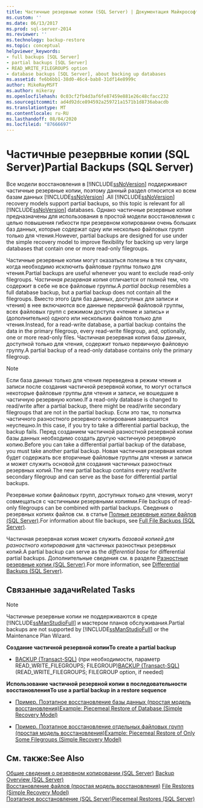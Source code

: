 ```yaml
---
title: Частичные резервные копии (SQL Server) | Документация Майкрософт
ms.custom: ''
ms.date: 06/13/2017
ms.prod: sql-server-2014
ms.reviewer: ''
ms.technology: backup-restore
ms.topic: conceptual
helpviewer_keywords:
- full backups [SQL Server]
- partial backups [SQL Server]
- READ_WRITE_FILEGROUPS option
- database backups [SQL Server], about backing up databases
ms.assetid: fe6b6bb1-38d0-46c4-bab8-31df14e8999c
author: MikeRayMSFT
ms.author: mikeray
ms.openlocfilehash: 0c03cf2fb4d3af6fe87459e881e26c48cfacc232
ms.sourcegitcommit: ad4d92dce894592a259721a1571b1d8736abacdb
ms.translationtype: MT
ms.contentlocale: ru-RU
ms.lasthandoff: 08/04/2020
ms.locfileid: "87666697"
---
```

# <a name="partial-backups-sql-server"></a><span data-ttu-id="643a0-102">Частичные резервные копии (SQL Server)</span><span class="sxs-lookup"><span data-stu-id="643a0-102">Partial Backups (SQL Server)</span></span>
  <span data-ttu-id="643a0-103">Все модели восстановления в [!INCLUDE[ssNoVersion](../../includes/ssnoversion-md.md)] поддерживают частичные резервные копии, поэтому данный раздел относится ко всем базам данных [!INCLUDE[ssNoVersion](../../includes/ssnoversion-md.md)] .</span><span class="sxs-lookup"><span data-stu-id="643a0-103">All [!INCLUDE[ssNoVersion](../../includes/ssnoversion-md.md)] recovery models support partial backups, so this topic is relevant for all [!INCLUDE[ssNoVersion](../../includes/ssnoversion-md.md)] databases.</span></span> <span data-ttu-id="643a0-104">Однако частичные резервные копии предназначены для использования в простой модели восстановления с целью повышения гибкости при резервном копировании очень больших баз данных, которые содержат одну или несколько файловых групп только для чтения.</span><span class="sxs-lookup"><span data-stu-id="643a0-104">However, partial backups are designed for use under the simple recovery model to improve flexibility for backing up very large databases that contain one or more read-only filegroups.</span></span>  
  
 <span data-ttu-id="643a0-105">Частичные резервные копии могут оказаться полезны в тех случаях, когда необходимо исключить файловые группы только для чтения.</span><span class="sxs-lookup"><span data-stu-id="643a0-105">Partial backups are useful whenever you want to exclude read-only filegroups.</span></span> <span data-ttu-id="643a0-106">*Частичная резервная копия* отличается от полной тем, что содержит в себе не все файловые группы.</span><span class="sxs-lookup"><span data-stu-id="643a0-106">A *partial backup* resembles a full database backup, but a partial backup does not contain all the filegroups.</span></span> <span data-ttu-id="643a0-107">Вместо этого (для баз данных, доступных для записи и чтения) в нее включаются все данные первичной файловой группы, всех файловых групп с режимом доступа «чтение и запись» и (дополнительно) одного или нескольких файлов только для чтения.</span><span class="sxs-lookup"><span data-stu-id="643a0-107">Instead, for a read-write database, a partial backup contains the data in the primary filegroup, every read-write filegroup, and, optionally, one or more read-only files.</span></span> <span data-ttu-id="643a0-108">Частичная резервная копия базы данных, доступной только для чтения, содержит только первичную файловую группу.</span><span class="sxs-lookup"><span data-stu-id="643a0-108">A partial backup of a read-only database contains only the primary filegroup.</span></span>  
  
> [!NOTE]  
>  <span data-ttu-id="643a0-109">Если база данных только для чтения переведена в режим чтения и записи после создания частичной резервной копии, то могут остаться некоторые файловые группы для чтения и записи, не вошедшие в частичную резервную копию.</span><span class="sxs-lookup"><span data-stu-id="643a0-109">If a read-only database is changed to read/write after a partial backup, there might be read/write secondary filegroups that are not in the partial backup.</span></span> <span data-ttu-id="643a0-110">Если это так, то попытка частичного разностного резервного копирования завершится неуспешно.</span><span class="sxs-lookup"><span data-stu-id="643a0-110">In this case, if you try to take a differential partial backup, the backup fails.</span></span> <span data-ttu-id="643a0-111">Перед созданием частичной разностной резервной копии базы данных необходимо создать другую частичную резервную копию.</span><span class="sxs-lookup"><span data-stu-id="643a0-111">Before you can take a differential partial backup of the database, you must take another partial backup.</span></span> <span data-ttu-id="643a0-112">Новая частичная резервная копия будет содержать все вторичные файловые группы для чтения и записи и может служить основой для создания частичных разностных резервных копий.</span><span class="sxs-lookup"><span data-stu-id="643a0-112">The new partial backup contains every read/write secondary filegroup and can serve as the base for differential partial backups.</span></span>  
  
 <span data-ttu-id="643a0-113">Резервные копии файловых групп, доступных только для чтения, могут совмещаться с частичными резервными копиями.</span><span class="sxs-lookup"><span data-stu-id="643a0-113">File backups of read-only filegroups can be combined with partial backups.</span></span> <span data-ttu-id="643a0-114">Сведения о резервных копиях файлов см. в статье [Полные резервные копии файлов (SQL Server)](full-file-backups-sql-server.md).</span><span class="sxs-lookup"><span data-stu-id="643a0-114">For information about file backups, see [Full File Backups &#40;SQL Server&#41;](full-file-backups-sql-server.md).</span></span>  
  
 <span data-ttu-id="643a0-115">Частичная резервная копия может служить *базовой копией для разностного копирования* для частичных разностных резервных копий.</span><span class="sxs-lookup"><span data-stu-id="643a0-115">A partial backup can serve as the *differential base* for differential partial backups.</span></span> <span data-ttu-id="643a0-116">Дополнительные сведения см. в разделе [Разностные резервные копии (SQL Server)](differential-backups-sql-server.md).</span><span class="sxs-lookup"><span data-stu-id="643a0-116">For more information, see [Differential Backups &#40;SQL Server&#41;](differential-backups-sql-server.md).</span></span>  
  
##  <a name="related-tasks"></a><a name="RelatedTasks"></a> <span data-ttu-id="643a0-117">Связанные задачи</span><span class="sxs-lookup"><span data-stu-id="643a0-117">Related Tasks</span></span>  
  
> [!NOTE]  
>  <span data-ttu-id="643a0-118">Частичные резервные копии не поддерживаются в среде [!INCLUDE[ssManStudioFull](../../includes/ssmanstudiofull-md.md)] и мастером планов обслуживания.</span><span class="sxs-lookup"><span data-stu-id="643a0-118">Partial backups are not supported by [!INCLUDE[ssManStudioFull](../../includes/ssmanstudiofull-md.md)] or the Maintenance Plan Wizard.</span></span>  
  
 <span data-ttu-id="643a0-119">**Создание частичной резервной копии**</span><span class="sxs-lookup"><span data-stu-id="643a0-119">**To create a partial backup**</span></span>  
  
-   <span data-ttu-id="643a0-120">[BACKUP (Transact-SQL)](/sql/t-sql/statements/backup-transact-sql) (при необходимости, параметр READ_WRITE_FILEGROUPS; FILEGROUP)</span><span class="sxs-lookup"><span data-stu-id="643a0-120">[BACKUP &#40;Transact-SQL&#41;](/sql/t-sql/statements/backup-transact-sql) (READ_WRITE_FILEGROUPS; FILEGROUP option, if needed)</span></span>  
  
 <span data-ttu-id="643a0-121">**Использование частичной резервной копии в последовательности восстановления**</span><span class="sxs-lookup"><span data-stu-id="643a0-121">**To use a partial backup in a restore sequence**</span></span>  
  
-   [<span data-ttu-id="643a0-122">Пример. Поэтапное восстановление базы данных &#40;простая модель восстановления&#41;</span><span class="sxs-lookup"><span data-stu-id="643a0-122">Example: Piecemeal Restore of Database &#40;Simple Recovery Model&#41;</span></span>](example-piecemeal-restore-of-database-simple-recovery-model.md)  
  
-   [<span data-ttu-id="643a0-123">Пример. Поэтапное восстановление отдельных файловых групп &#40;простая модель восстановления&#41;</span><span class="sxs-lookup"><span data-stu-id="643a0-123">Example: Piecemeal Restore of Only Some Filegroups &#40;Simple Recovery Model&#41;</span></span>](example-piecemeal-restore-of-only-some-filegroups-simple-recovery-model.md)  
  
## <a name="see-also"></a><span data-ttu-id="643a0-124">См. также:</span><span class="sxs-lookup"><span data-stu-id="643a0-124">See Also</span></span>  
 <span data-ttu-id="643a0-125">[Общие сведения о резервном копировании (SQL Server)](backup-overview-sql-server.md) </span><span class="sxs-lookup"><span data-stu-id="643a0-125">[Backup Overview &#40;SQL Server&#41;](backup-overview-sql-server.md) </span></span>  
 <span data-ttu-id="643a0-126">[Восстановление файлов (простая модель восстановления)](file-restores-simple-recovery-model.md) </span><span class="sxs-lookup"><span data-stu-id="643a0-126">[File Restores &#40;Simple Recovery Model&#41;](file-restores-simple-recovery-model.md) </span></span>  
 [<span data-ttu-id="643a0-127">Поэтапное восстановление (SQL Server)</span><span class="sxs-lookup"><span data-stu-id="643a0-127">Piecemeal Restores &#40;SQL Server&#41;</span></span>](piecemeal-restores-sql-server.md)  
  
  
